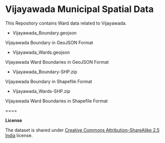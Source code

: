 Vijayawada Municipal Spatial Data
====

This Repository contains Ward data related to Vijayawada.

* Vijayawada_Boundary.geojson

Vijayawada Boundary in GeoJSON Format

* Vijayawada_Wards.geojson

Vijayawada Ward Boundaries in GeoJSON Format

* Vijayawada_Boundary-SHP.zip

Vijayawada Boundary in Shapefile Format

* Vijayawada_Wards-SHP.zip

Vijayawada Ward Boundaries in Shapefile Format

====

**License**

The dataset is shared under [Creative Commons Attribution-ShareAlike 2.5 India](http://creativecommons.org/licenses/by-sa/2.5/in/) license.